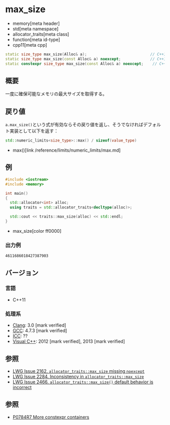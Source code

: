# max_size
* memory[meta header]
* std[meta namespace]
* allocator_traits[meta class]
* function[meta id-type]
* cpp11[meta cpp]

```cpp
static size_type max_size(Alloc& a);                            // C++11
static size_type max_size(const Alloc& a) noexcept;             // C++14 から C++ 17 まで
static constexpr size_type max_size(const Alloc& a) noexcept;    // C++20 から
```

## 概要
一度に確保可能なメモリの最大サイズを取得する。


## 戻り値
`a.max_size()`という式が有効ならその戻り値を返し、そうでなければデフォルト実装として以下を返す：

```cpp
std::numeric_limits<size_type>::max() / sizeof(value_type)
```
* max()[link /reference/limits/numeric_limits/max.md]


## 例
```cpp example
#include <iostream>
#include <memory>

int main()
{
  std::allocator<int> alloc;
  using traits = std::allocator_traits<decltype(alloc)>;

  std::cout << traits::max_size(alloc) << std::endl;
}
```
* max_size[color ff0000]

### 出力例
```
4611686018427387903
```


## バージョン
### 言語
- C++11

### 処理系
- [Clang](/implementation.md#clang): 3.0 [mark verified]
- [GCC](/implementation.md#gcc): 4.7.3 [mark verified]
- [ICC](/implementation.md#icc): ??
- [Visual C++](/implementation.md#visual_cpp): 2012 [mark verified], 2013 [mark verified]

## 参照
- [LWG Issue 2162. `allocator_traits::max_size` missing `noexcept`](https://wg21.cmeerw.net/lwg/issue2162)
- [LWG Issue 2284. Inconsistency in `allocator_traits::max_size`](https://wg21.cmeerw.net/lwg/issue2284)
- [LWG Issue 2466. `allocator_traits::max_size()` default behavior is incorrect](https://wg21.cmeerw.net/lwg/issue2466)


## 参照
- [P0784R7 More constexpr containers](http://www.open-std.org/jtc1/sc22/wg21/docs/papers/2019/p0784r7.html)
